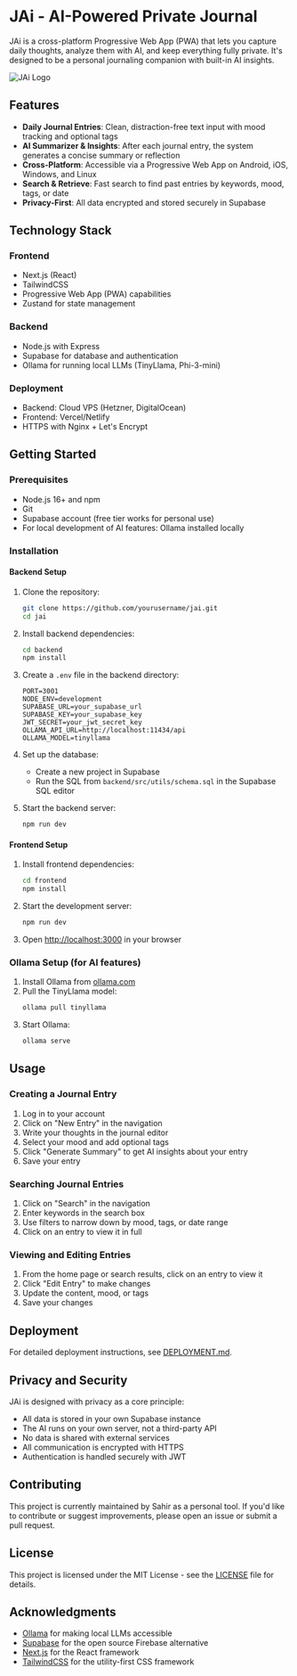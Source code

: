 # JAi - AI-Powered Private Journal

JAi is a cross-platform Progressive Web App (PWA) that lets you capture daily thoughts, analyze them with AI, and keep everything fully private. It's designed to be a personal journaling companion with built-in AI insights.

![JAi Logo](https://via.placeholder.com/200x200?text=JAi)

## Features

- **Daily Journal Entries**: Clean, distraction-free text input with mood tracking and optional tags
- **AI Summarizer & Insights**: After each journal entry, the system generates a concise summary or reflection
- **Cross-Platform**: Accessible via a Progressive Web App on Android, iOS, Windows, and Linux
- **Search & Retrieve**: Fast search to find past entries by keywords, mood, tags, or date
- **Privacy-First**: All data encrypted and stored securely in Supabase

## Technology Stack

### Frontend
- Next.js (React)
- TailwindCSS
- Progressive Web App (PWA) capabilities
- Zustand for state management

### Backend
- Node.js with Express
- Supabase for database and authentication
- Ollama for running local LLMs (TinyLlama, Phi-3-mini)

### Deployment
- Backend: Cloud VPS (Hetzner, DigitalOcean)
- Frontend: Vercel/Netlify
- HTTPS with Nginx + Let's Encrypt

## Getting Started

### Prerequisites
- Node.js 16+ and npm
- Git
- Supabase account (free tier works for personal use)
- For local development of AI features: Ollama installed locally

### Installation

#### Backend Setup

1. Clone the repository:
   ```bash
   git clone https://github.com/yourusername/jai.git
   cd jai
   ```

2. Install backend dependencies:
   ```bash
   cd backend
   npm install
   ```

3. Create a `.env` file in the backend directory:
   ```
   PORT=3001
   NODE_ENV=development
   SUPABASE_URL=your_supabase_url
   SUPABASE_KEY=your_supabase_key
   JWT_SECRET=your_jwt_secret_key
   OLLAMA_API_URL=http://localhost:11434/api
   OLLAMA_MODEL=tinyllama
   ```

4. Set up the database:
   - Create a new project in Supabase
   - Run the SQL from `backend/src/utils/schema.sql` in the Supabase SQL editor

5. Start the backend server:
   ```bash
   npm run dev
   ```

#### Frontend Setup

1. Install frontend dependencies:
   ```bash
   cd frontend
   npm install
   ```

2. Start the development server:
   ```bash
   npm run dev
   ```

3. Open [http://localhost:3000](http://localhost:3000) in your browser

### Ollama Setup (for AI features)

1. Install Ollama from [ollama.com](https://ollama.com)
2. Pull the TinyLlama model:
   ```bash
   ollama pull tinyllama
   ```
3. Start Ollama:
   ```bash
   ollama serve
   ```

## Usage

### Creating a Journal Entry

1. Log in to your account
2. Click on "New Entry" in the navigation
3. Write your thoughts in the journal editor
4. Select your mood and add optional tags
5. Click "Generate Summary" to get AI insights about your entry
6. Save your entry

### Searching Journal Entries

1. Click on "Search" in the navigation
2. Enter keywords in the search box
3. Use filters to narrow down by mood, tags, or date range
4. Click on an entry to view it in full

### Viewing and Editing Entries

1. From the home page or search results, click on an entry to view it
2. Click "Edit Entry" to make changes
3. Update the content, mood, or tags
4. Save your changes

## Deployment

For detailed deployment instructions, see [DEPLOYMENT.md](DEPLOYMENT.md).

## Privacy and Security

JAi is designed with privacy as a core principle:

- All data is stored in your own Supabase instance
- The AI runs on your own server, not a third-party API
- No data is shared with external services
- All communication is encrypted with HTTPS
- Authentication is handled securely with JWT

## Contributing

This project is currently maintained by Sahir as a personal tool. If you'd like to contribute or suggest improvements, please open an issue or submit a pull request.

## License

This project is licensed under the MIT License - see the [LICENSE](LICENSE) file for details.

## Acknowledgments

- [Ollama](https://ollama.com) for making local LLMs accessible
- [Supabase](https://supabase.com) for the open source Firebase alternative
- [Next.js](https://nextjs.org) for the React framework
- [TailwindCSS](https://tailwindcss.com) for the utility-first CSS framework
